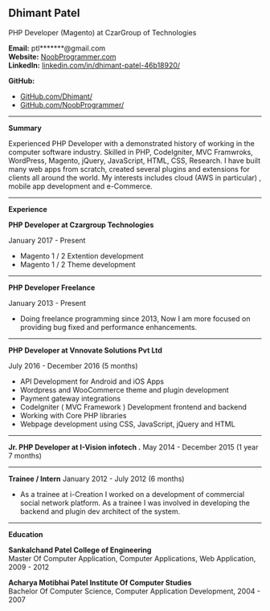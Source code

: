 ## Dhimant Patel
PHP Developer (Magento) at CzarGroup of Technologies

**Email:**  ptl*******@gmail.com  
**Website:** [NoobProgrammer.com](http://www.noobprogrammer.com/)  
**LinkedIn:** [linkedin.com/in/dhimant-patel-46b18920/](https://www.linkedin.com/in/dhimant-patel-46b18920/)  

**GitHub:**  
* [GitHub.com/Dhimant/](https://github.com/Dhimant/)  
* [GitHub.com/NoobProgrammer/](https://github.com/noobprogrammer/)

___

**Summary** 

Experienced PHP Developer with a demonstrated history of working in the computer software industry. Skilled
in PHP, CodeIgniter, MVC Framwroks, WordPress, Magento, jQuery, JavaScript, HTML, CSS, Research.
I have built many web apps from scratch, created several plugins and extensions for clients all around the world.
My interests includes cloud (AWS in particular) , mobile app development and e-Commerce. 

___

**Experience** 

**PHP Developer at Czargroup Technologies** 

January 2017 - Present


* Magento 1 / 2 Extention development
* Magento 1 / 2 Theme development

___

**PHP Developer Freelance** 
  
January 2013 - Present

* Doing freelance programming since 2013, Now I am more focused on providing bug fixed and performance enhancements. 

___

**PHP Developer at Vnnovate Solutions Pvt Ltd** 

July 2016 - December 2016 (5 months)

* API Development for Android and iOS Apps
* Wordpress and WooCommerce theme and plugin development
* Payment gateway integrations
* CodeIgniter ( MVC Framework ) Development frontend and backend
* Working with Core PHP libraries
* Webpage development using CSS, JavaScript, jQuery and HTML

___

**Jr. PHP Developer at I-Vision infotech .** 
May 2014 - December 2015 (1 year 7 months)

___

**Trainee / Intern** 
January 2012 - July 2012 (6 months)
* As a trainee at i-Creation I worked on a development of commercial social network platform. 
  As a trainee I was involved in developing the backend and plugin dev architect of the system. 

___

**Education**  

**Sankalchand Patel College of Engineering**  
Master Of Computer Application, Computer Applications, Web Application, 2009 - 2012  

**Acharya Motibhai Patel Institute Of Computer Studies**  
Bachelor Of Computer Science, Computer Application Development, 2004 - 2007
